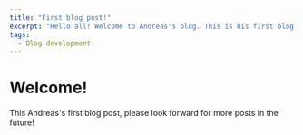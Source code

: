 ```yaml
---
title: "First blog post!"
excerpt: "Hello all! Welcome to Andreas's blog. This is his first blog post, please look forward for more posts in the future!"
tags:
  - Blog development
---
```


# Welcome!
This Andreas's first blog post, please look forward for more posts in the future!